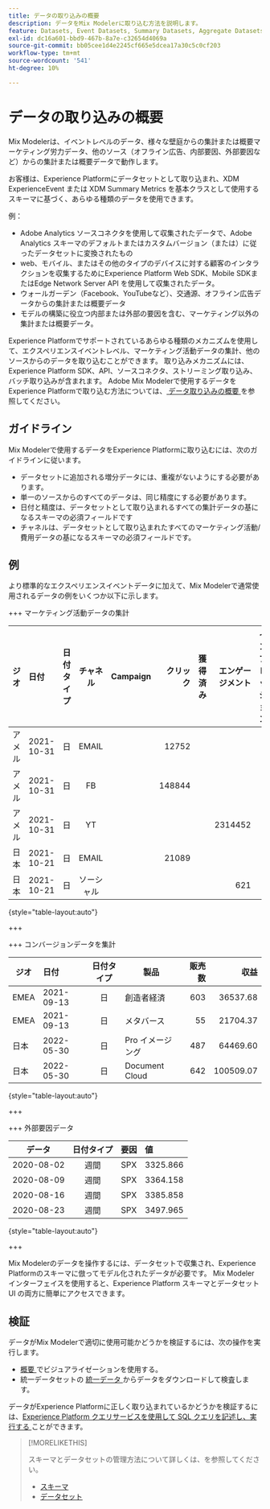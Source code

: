 ```yaml
---
title: データの取り込みの概要
description: データをMix Modelerに取り込む方法を説明します。
feature: Datasets, Event Datasets, Summary Datasets, Aggregate Datasets
exl-id: dc16a601-bbd9-467b-8a7e-c32654d4069a
source-git-commit: bb05cee1d4e2245cf665e5dcea17a30c5c0cf203
workflow-type: tm+mt
source-wordcount: '541'
ht-degree: 10%

---
```


# データの取り込みの概要

Mix Modelerは、イベントレベルのデータ、様々な壁庭からの集計または概要マーケティング労力データ、他のソース（オフライン広告、内部要因、外部要因など）からの集計または概要データで動作します。

お客様は、Experience Platformにデータセットとして取り込まれ、XDM ExperienceEvent または XDM Summary Metrics を基本クラスとして使用するスキーマに基づく、あらゆる種類のデータを使用できます。

例：

* Adobe Analytics ソースコネクタを使用して収集されたデータで、Adobe Analytics スキーマのデフォルトまたはカスタムバージョン（または）に従ったデータセットに変換されたもの
* web、モバイル、またはその他のタイプのデバイスに対する顧客のインタラクションを収集するためにExperience Platform Web SDK、Mobile SDKまたはEdge Network Server API を使用して収集されたデータ。
* ウォールガーデン（Facebook、YouTubeなど）、交通源、オフライン広告データからの集計または概要データ
* モデルの構築に役立つ内部または外部の要因を含む、マーケティング以外の集計または概要データ。

Experience Platformでサポートされているあらゆる種類のメカニズムを使用して、エクスペリエンスイベントレベル、マーケティング活動データの集計、他のソースからのデータを取り込むことができます。 取り込みメカニズムには、Experience Platform SDK、API、ソースコネクタ、ストリーミング取り込み、バッチ取り込みが含まれます。 Adobe Mix Modelerで使用するデータをExperience Platformで取り込む方法については、[ データ取り込みの概要 ](https://experienceleague.adobe.com/ja/docs/experience-platform/ingestion/home) を参照してください。

## ガイドライン

Mix Modelerで使用するデータをExperience Platformに取り込むには、次のガイドラインに従います。

* データセットに追加される増分データには、重複がないようにする必要があります。
* 単一のソースからのすべてのデータは、同じ精度にする必要があります。
* 日付と精度は、データセットとして取り込まれるすべての集計データの基になるスキーマの必須フィールドです
* チャネルは、データセットとして取り込まれたすべてのマーケティング活動/費用データの基になるスキーマの必須フィールドです。


## 例

より標準的なエクスペリエンスイベントデータに加えて、Mix Modelerで通常使用されるデータの例をいくつか以下に示します。

+++ マーケティング活動データの集計

| ジオ | 日付 | 日付タイプ | チャネル | Campaign | クリック | 獲得済み | エンゲージメント | インプレッション | Open | 所有 | 送信済み | 費用 |
|---|:--|---|:---:|---|--:|---|--:|---|---|---|--:|--:|
| アメル | 2021-10-31 | 日 | EMAIL | | 12752 | | | | | | 1132945 | |
| アメル | 2021-10-31 | 日 | FB | | 148844 | | | | | | | 42111 |
| アメル | 2021-10-31 | 日 | YT | | | | 2314452 | | | | | 10540 |
| 日本 | 2021-10-21 | 日 | EMAIL | | 21089 | | | | | | 3283626 | |
| 日本 | 2021-10-21 | 日 | ソーシャル | | | | 621 | | | | | 74512 |

{style="table-layout:auto"}

+++

+++ コンバージョンデータを集計

| ジオ | 日付 | 日付タイプ | 製品 | 販売数 | 収益 |
|---|:---|:---:|---|--:|--:|
| EMEA | 2021-09-13 | 日 | 創造者経済 | 603 | 36537.68 |
| EMEA | 2021-09-13 | 日 | メタバース | 55 | 21704.37 |
| 日本 | 2022-05-30 | 日 | Pro イメージング | 487 | 64469.60 |
| 日本 | 2022-05-30 | 日 | Document Cloud | 642 | 100509.07 |

{style="table-layout:auto"}

+++

+++ 外部要因データ

| データ | 日付タイプ | 要因 | 値 |
|---|:---:|:---:|:---|
| 2020-08-02 | 週間 | SPX | 3325.866 |
| 2020-08-09 | 週間 | SPX | 3364.158 |
| 2020-08-16 | 週間 | SPX | 3385.858 |
| 2020-08-23 | 週間 | SPX | 3497.965 |

{style="table-layout:auto"}

+++

Mix Modelerのデータを操作するには、データセットで収集され、Experience Platformのスキーマに倣ってモデル化されたデータが必要です。 Mix Modeler インターフェイスを使用すると、Experience Platform スキーマとデータセット UI の両方に簡単にアクセスできます。


## 検証

データがMix Modelerで適切に使用可能かどうかを検証するには、次の操作を実行します。

* [ 概要 ](/help/overview.md) でビジュアライゼーションを使用する。
* 統一データセットの [ 統一データ ](/help/harmonize-data/overview.md) からデータをダウンロードして検査します。

データがExperience Platformに正しく取り込まれているかどうかを検証するには、[Experience Platform クエリサービスを使用して SQL クエリを記述し、実行する ](https://experienceleague.adobe.com/en/docs/experience-platform/query/home) ことができます。


>[!MORELIKETHIS]
>
>スキーマとデータセットの管理方法について詳しくは、を参照してください。
>
>* [スキーマ](schemas.md)
>* [データセット](datasets.md)
